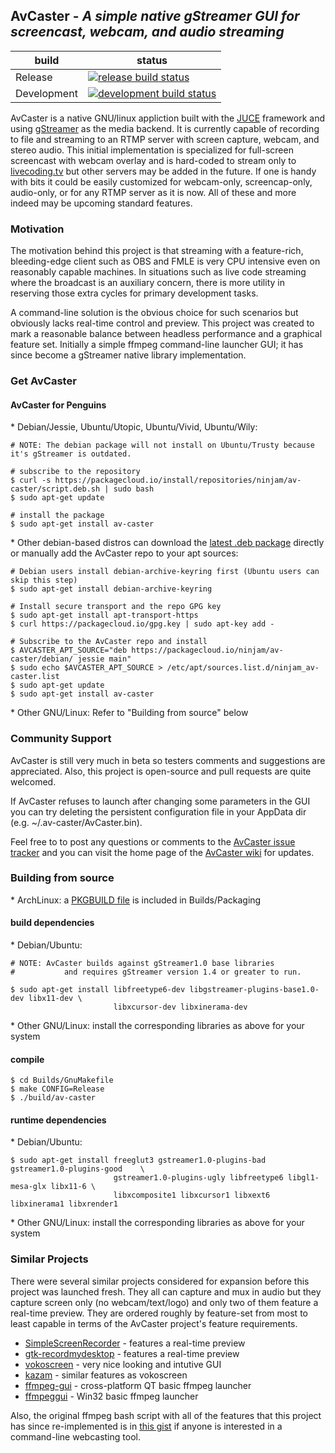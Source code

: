 ## AvCaster - *A simple native gStreamer GUI for screencast, webcam, and audio streaming*

| build       | status                                         |
| ----------- | ---------------------------------------------- |
| Release     | [![release build status][master-img]][travis]  |
| Development | [![development build status][dev-img]][travis] |
[master-img]: https://travis-ci.org/bill-auger/av-caster.svg?branch=master
[dev-img]:    https://travis-ci.org/bill-auger/av-caster.svg
[travis]:     https://travis-ci.org/bill-auger/av-caster
[pkgbuild]:   https://raw.githubusercontent.com/bill-auger/av-caster/master/Builds/Packaging/PKGBUILD
[deb]:        https://packagecloud.io/ninjam/av-caster

AvCaster is a native GNU/linux appliction built with the [JUCE](http://juce.com/) framework and using [gStreamer](http://gstreamer.freedesktop.org/) as the media backend.  It is currently capable of recording to file and streaming to an RTMP server with screen capture, webcam, and stereo audio.  This initial implementation is specialized for full-screen screencast with webcam overlay and is hard-coded to stream only to [livecoding.tv](https://www.livecoding.tv/) but other servers may be added in the future.  If one is handy with bits it could be easily customized for webcam-only, screencap-only, audio-only, or for any RTMP server as it is now.  All of these and more indeed may be upcoming standard features.


### Motivation
The motivation behind this project is that streaming with a feature-rich, bleeding-edge client such as OBS and FMLE is very CPU intensive even on reasonably capable machines.  In situations such as live code streaming where the broadcast is an auxiliary concern, there is more utility in reserving those extra cycles for primary development tasks.

A command-line solution is the obvious choice for such scenarios but obviously lacks real-time control and preview.  This project was created to mark a reasonable balance between headless performance and a graphical feature set.  Initially a simple ffmpeg command-line launcher GUI; it has since become a gStreamer native library implementation.


### Get AvCaster
#### AvCaster for Penguins
\* Debian/Jessie, Ubuntu/Utopic, Ubuntu/Vivid, Ubuntu/Wily:
```
# NOTE: The debian package will not install on Ubuntu/Trusty because it's gStreamer is outdated.

# subscribe to the repository
$ curl -s https://packagecloud.io/install/repositories/ninjam/av-caster/script.deb.sh | sudo bash
$ sudo apt-get update

# install the package
$ sudo apt-get install av-caster
```
\* Other debian-based distros can download the [latest .deb package][deb] directly or manually add the AvCaster repo to your apt sources:
```
# Debian users install debian-archive-keyring first (Ubuntu users can skip this step)
$ sudo apt-get install debian-archive-keyring

# Install secure transport and the repo GPG key
$ sudo apt-get install apt-transport-https
$ curl https://packagecloud.io/gpg.key | sudo apt-key add -

# Subscribe to the AvCaster repo and install
$ AVCASTER_APT_SOURCE="deb https://packagecloud.io/ninjam/av-caster/debian/ jessie main"
$ sudo echo $AVCASTER_APT_SOURCE > /etc/apt/sources.list.d/ninjam_av-caster.list
$ sudo apt-get update
$ sudo apt-get install av-caster
```
\* Other GNU/Linux: Refer to "Building from source" below


### Community Support
AvCaster is still very much in beta so testers comments and suggestions are appreciated. Also, this project is open-source and pull requests are quite welcomed.

If AvCaster refuses to launch after changing some parameters in the GUI you can try deleting the persistent configuration file in your AppData dir (e.g. ~/.av-caster/AvCaster.bin).

Feel free to to post any questions or comments to the [AvCaster issue tracker](https://github.com/bill-auger/av-caster/issues) and you can visit the home page of the [AvCaster wiki](https://github.com/bill-auger/av-caster/wiki) for updates.


### Building from source
\* ArchLinux:
a [PKGBUILD file][pkgbuild] is included in Builds/Packaging
#### build dependencies
\* Debian/Ubuntu:
```
# NOTE: AvCaster builds against gStreamer1.0 base libraries
#           and requires gStreamer version 1.4 or greater to run.

$ sudo apt-get install libfreetype6-dev libgstreamer-plugins-base1.0-dev libx11-dev \
                       libxcursor-dev libxinerama-dev
```
\* Other GNU/Linux: install the corresponding libraries as above for your system
#### compile
```
$ cd Builds/GnuMakefile
$ make CONFIG=Release
$ ./build/av-caster
```
#### runtime dependencies
\* Debian/Ubuntu:
```
$ sudo apt-get install freeglut3 gstreamer1.0-plugins-bad gstreamer1.0-plugins-good    \
                       gstreamer1.0-plugins-ugly libfreetype6 libgl1-mesa-glx libx11-6 \
                       libxcomposite1 libxcursor1 libxext6 libxinerama1 libxrender1
```
\* Other GNU/Linux: install the corresponding libraries as above for your system


### Similar Projects
There were several similar projects considered for expansion before this project was launched fresh.  They all can capture and mux in audio but they capture screen only (no webcam/text/logo) and only two of them feature a real-time preview.  They are ordered roughly by feature-set from most to least capable in terms of the AvCaster project's feature requirements.
  * [SimpleScreenRecorder](https://github.com/MaartenBaert/ssr) - features a real-time preview
  * [gtk-recordmydesktop](http://recordmydesktop.sourceforge.net/) - features a real-time preview
  * [vokoscreen](http://www.kohaupt-online.de/hp/) - very nice looking and intutive GUI
  * [kazam](https://launchpad.net/kazam) - similar features as vokoscreen
  * [ffmpeg-gui](http://sourceforge.net/projects/ffmpegfrontend/) - cross-platform QT basic ffmpeg launcher
  * [ffmpeggui](http://sourceforge.net/projects/ffmpeg-gui/) - Win32 basic ffmpeg launcher


Also, the original ffmpeg bash script with all of the features that this project has since re-implemented is in [this gist](https://gist.github.com/bill-auger/9480205a38d9d00d2fa3) if anyone is interested in a command-line webcasting tool.
